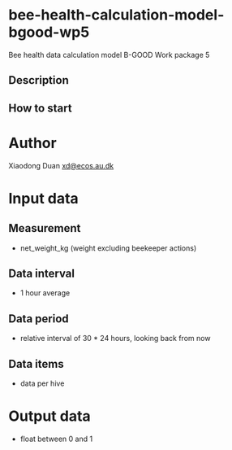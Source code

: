 # bee-health-calculation-model-bgood-wp5
Bee health data calculation model B-GOOD Work package 5

## Description

## How to start

# Author
Xiaodong Duan
xd@ecos.au.dk

# Input data
## Measurement
- net_weight_kg (weight excluding beekeeper actions)

## Data interval
- 1 hour average

## Data period
- relative interval of 30 * 24 hours, looking back from now

## Data items
- data per hive

# Output data
- float between 0 and 1 
